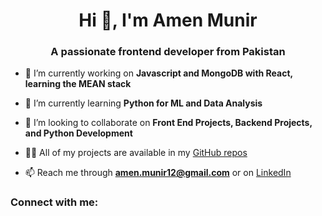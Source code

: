 <h1 align="center">Hi 👋, I'm Amen Munir</h1>
<h3 align="center">A passionate frontend developer from Pakistan</h3>

- 🔭 I’m currently working on **Javascript and MongoDB with React, learning the MEAN stack**

- 🌱 I’m currently learning **Python for ML and Data Analysis**

- 👯 I’m looking to collaborate on **Front End Projects, Backend Projects, and Python Development**

- 👨‍💻 All of my projects are available in my [GitHub repos](https://github.com/your-username)

- 📫 Reach me through **amen.munir12@gmail.com** or on [LinkedIn](https://www.linkedin.com/in/amen-munir-b98996256/)

<h3 align="left">Connect with me:</h3>
<p align="left">
<a href="https://codepen.io/amen-munir-the-solid" target="blank"><img align
